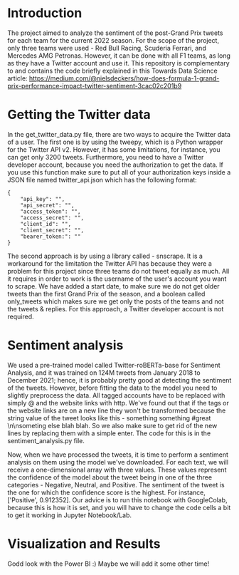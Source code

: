 # Introduction
The project aimed to analyze the sentiment of the post-Grand Prix tweets for each team for the current 2022 season. For the scope of the project, only three teams were used - Red Bull Racing, Scuderia Ferrari, and Mercedes AMG Petronas. However, it can be done with all F1 teams, as long as they have a Twitter account and use it. This repository is complementary to and contains the code briefly explained in this Towards Data Science article: https://medium.com/@nielsdeckers/how-does-formula-1-grand-prix-performance-impact-twitter-sentiment-3cac02c201b9

# Getting the Twitter data
In the get_twitter_data.py file, there are two ways to acquire the Twitter data of a user.
The first one is by using the tweepy, which is a Python wrapper for the Twitter API v2. However, it has some limitations, for instance, you can get only 3200 tweets. Furthermore, you need to have a Twitter developer account, because you need the authorization to get the data. If you use this function make sure to put all of your authorization keys inside a JSON file named twitter_api.json which has the following format:
    
    {
        "api_key": "",
        "api_secret": "",
        "access_token": "",
        "access_secret": "",
        "client_id": "",
        "client_secret": "",
        "bearer_token:": ""
    }
    
The second approach is by using a library called - snscrape. It is a workaround for the limitation the Twitter API has because they were a problem for this project since three teams do not tweet equally as much. All it requires in order to work is the username of the user's account you want to scrape. We have added a start date, to make sure we do not get older tweets than the first Grand Prix of the season, and a boolean called only_tweets which makes sure we get only the posts of the teams and not the tweets & replies. For this approach, a Twitter developer account is not required.

# Sentiment analysis
We used a pre-trained model called Twitter-roBERTa-base for Sentiment Analysis, and it was trained on 124M tweets from January 2018 to December 2021; hence, it is probably pretty good at detecting the sentiment of the tweets. However, before fitting the data to the model you need to slightly preprocess the data. All tagged accounts have to be replaced with simply @ and the website links with http. We've found out that if the tags or the website links are on a new line they won't be transformed because the string value of the tweet looks like this - something something #great \n\nsometing else blah blah. So we also make sure to get rid of the new lines by replacing them with a simple enter. The code for this is in the sentiment_analysis.py file.

Now, when we have processed the tweets, it is time to perform a sentiment analysis on them using the model we've downloaded. For each text, we will receive a one-dimensional array with three values. These values represent the confidence of the model about the tweet being in one of the three categories - Negative, Neutral, and Positive. The sentiment of the tweet is the one for which the confidence score is the highest. For instance, ['Positive', 0.912352]. Our advice is to run this notebook with GoogleColab, because this is how it is set, and you will have to change the code cells a bit to get it working in Jupyter Notebook/Lab.

# Visualization and Results
Godd look with the Power BI :) Maybe we will add it some other time!

 
